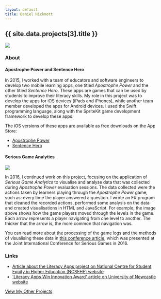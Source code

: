 ```yaml
---
layout: default
title: Daniel Hickmott
---
```


<div class="project-description">
    <h2>{{ site.data.projects[3].title }}</h2>
    <div class="row">
        <div class="col-md-4 offset-md-4">
            <img class = "img-fluid highlight-img border border-secondary" src = "{{ site.baseurl | append: '/projects/images/' | append: site.data.projects[3].imageFilePath }}">
        </div>
    </div>
    <h3>About</h3>
    <h4>Apostrophe Power and Sentence Hero</h4>
    <p>
        In 2015, I worked with a team of educators and software engineers to develop two mobile learning apps, one titled <em>Apostrophe Power</em> and the other titled <em>Sentence Hero</em>.
        These apps are games that can be used by students to improve their literacy skills.
        My role in this project was to develop the apps for iOS devices (iPads and iPhones), while another team member developed the apps for Android devices.
        I used the Swift programming language, along with the SpriteKit game development framework to develop these apps.
    </p>
    <p>The iOS versions of these apps are available as free downloads on the App Store:</p>
    <ul>
        <li><a href="http://hckmd.com/AP" target="_blank" class="text-info">Apostrophe Power</a></li>
        <li><a href="http://hckmd.com/SH" target="_blank" class="text-info">Sentence Hero</a></li>
    </ul>
    <h4>Serious Game Analytics</h4>
    <div class="row">
        <div class="col-md-4 offset-md-4 my-3">
            <img class = "img-fluid project-img border border-secondary" src = "{{ site.baseurl | append: '/projects/images/serious_games_analytics.png' }}">
        </div>
    </div>
    <p>
        In 2016, I continued work on this project, focusing on the application of <em>Serious Game Analytics</em> to visualise and analyse data that was collected during <em>Apostrophe Power</em> evaluation sessions. 
        The data collected were the actions taken by learners playing through the <em>Apostrophe Power</em> game, such as: every time the player answered a question.
        I wrote an F# program that cleaned the recorded actions, performed some analysis on the data and created visualisations in HTML and JavaScript.
        For example, the image above shows how the game players moved through the levels in the game. 
        Each arrow represents a player navigating from one level to another. 
        The thicker that the arrow is, the more common that navigation was.
    </p>
    <p>
        You can read more about the processing of the game logs and the methods of visualising these data in <a href="{{ site.baseurl | append: '/publications/serious-game-analytics.png' }}" target="_blank" class="text-info">this conference article</a>, which was presented at the Joint International Conference for Serious Games in 2016.
    </p>
    <h3>Links</h3>
    <ul>
        <li>
            <a href="https://www.ncsehe.edu.au/project/literacy-app-m-learning-tool-low-ses-undergraduate-students/" class="text-info" target="_blank">Article about the Literacy Apps project on National Centre for Student Equity in Higher Education (NCSEHE) website</a>
        </li>
        <li>
            <a href="https://www.newcastle.edu.au/newsroom/faculty-of-education-and-arts/literacy-apps-win-innovation-award" class="text-info" target="_blank">&#39;Literacy Apps Win Innovation Award&#39; article on University of Newcastle website</a>
        </li>
    </ul>
    <a href="{{ site.baseurl | append: '/projects/' }}" class="btn btn-sm btn-info float-right">
        View My Other Projects
        <i class="fa fa-list project-icon"></i>
    </a>
</div>